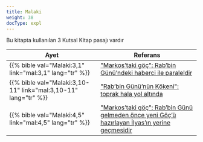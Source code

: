 ```yaml
---
title: Malaki
weight: 38
docType: expl
---
```


Bu kitapta kullanılan 3 Kutsal Kitap pasajı vardır

| Ayet | Referans |
|-------|-----------|
| {{% bible val="Malaki:3,1" link="mal:3,1" lang="tr" %}} | ["Markos’taki göç": Rab’bin Günü’ndeki haberci ile paraleldir](../exampleSite/content/expl/../expl/background/israel/the-second-exodus#098c) |
| {{% bible val="Malaki:3,10-11" link="mal:3,10-11" lang="tr" %}} | ["Rab’bin Günü’nün Kökeni": toprak hala yol altında](../exampleSite/content/expl/../expl/background/israel/the-day-of-the-lord#45df) |
| {{% bible val="Malaki:4,5" link="mal:4,5" lang="tr" %}} | ["Markos’taki göç": Rab’bin Günü gelmeden önce yeni Göç’ü hazırlayan İlyas’ın yerine geçmesidir](../exampleSite/content/expl/../expl/background/israel/the-second-exodus#098c) |
